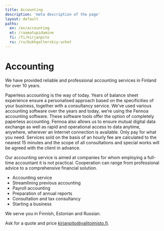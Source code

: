 ```yaml
---
title: Accounting
description: 'meta description of the page'
layout: default
paths:
  en: /en/accounting
  et: /raamatupidamine
  fi: /fi/kirjanpito
  ru: /ru/bukhgalterskiy-uchet
---
```


# Accounting

We have provided reliable and professional accounting services in Finland for over 10 years.

Paperless accounting is the way of today. Years of balance sheet experience ensure a personalised approach based on the specificities of your business, together with a consultancy service. We’ve used various accounting software over the years and today, we’re using the Fennoa accounting software. These software tools offer the option of completely paperless accounting. Fennoa also allows us to ensure mutual digital data exchange as well as rapid and operational access to data anytime, anywhere, wherever an Internet connection is available. Only pay for what you need. Services sold on the basis of an hourly fee are calculated to the nearest 15 minutes and the scope of all consultations and special works will be agreed with the client in advance.

Our accounting service is aimed at companies for whom employing a full-time accountant it is not practical. Cooperation can range from professional advice to a comprehensive financial solution.

- Accounting service
- Streamlining previous accounting
- Payroll accounting
- Preparation of annual reports
- Consultation and tax consultancy
- Starting a business

We serve you in Finnish, Estonian and Russian.

Ask for a quote and price <kirjanpito@valitoimisto.fi>.
